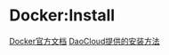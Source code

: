 # Docker:Install


[Docker官方文档][1]
[DaoCloud提供的安装方法][2]



[1]: https://docs.docker.com/
[2]: http://get.daocloud.io/#install-docker
